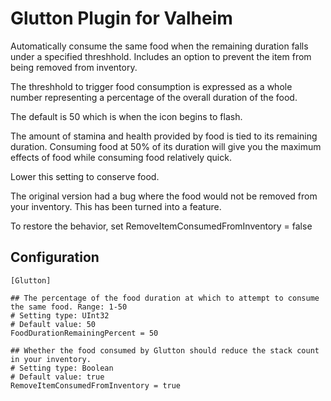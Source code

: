 # Glutton Plugin for Valheim
Automatically consume the same food when the remaining duration falls under a specified threshhold. Includes an option to prevent the item from being removed from inventory.

The threshhold to trigger food consumption is expressed as a whole number representing a percentage of the overall duration of the food.

The default is 50 which is when the icon begins to flash.

The amount of stamina and health provided by food is tied to its remaining duration. Consuming food at 50% of its duration will give you the maximum effects of food while consuming food relatively quick.

Lower this setting to conserve food.

The original version had a bug where the food would not be removed from your inventory. This has been turned into a feature.

To restore the behavior, set RemoveItemConsumedFromInventory = false

## Configuration
```
[Glutton]

## The percentage of the food duration at which to attempt to consume the same food. Range: 1-50
# Setting type: UInt32
# Default value: 50
FoodDurationRemainingPercent = 50

## Whether the food consumed by Glutton should reduce the stack count in your inventory.
# Setting type: Boolean
# Default value: true
RemoveItemConsumedFromInventory = true
```

